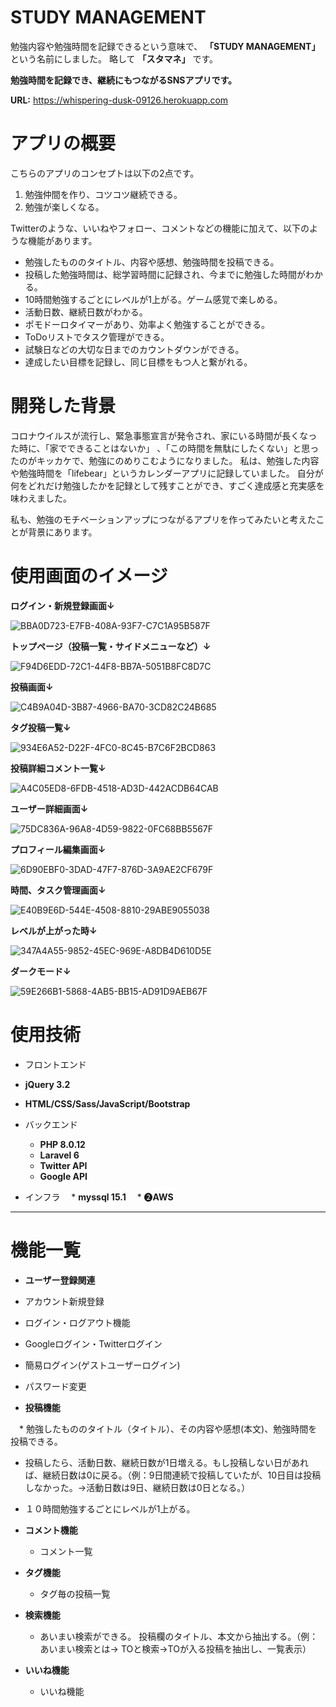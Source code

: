 # STUDY MANAGEMENT

勉強内容や勉強時間を記録できるという意味で、 **「STUDY MANAGEMENT」** という名前にしました。
略して **「スタマネ」** です。

**勉強時間を記録でき、継続にもつながるSNSアプリです。**

**URL:** https://whispering-dusk-09126.herokuapp.com

# アプリの概要

こちらのアプリのコンセプトは以下の2点です。

1. 勉強仲間を作り、コツコツ継続できる。
2. 勉強が楽しくなる。

Twitterのような、いいねやフォロー、コメントなどの機能に加えて、以下のような機能があります。

* 勉強したもののタイトル、内容や感想、勉強時間を投稿できる。
* 投稿した勉強時間は、総学習時間に記録され、今までに勉強した時間がわかる。
* 10時間勉強するごとにレベルが1上がる。ゲーム感覚で楽しめる。
* 活動日数、継続日数がわかる。
* ポモドーロタイマーがあり、効率よく勉強することができる。
* ToDoリストでタスク管理ができる。
* 試験日などの大切な日までのカウントダウンができる。
* 達成したい目標を記録し、同じ目標をもつ人と繋がれる。

# 開発した背景

コロナウイルスが流行し、緊急事態宣言が発令され、家にいる時間が長くなった時に、「家でできることはないか」
、「この時間を無駄にしたくない」と思ったのがキッカケで、勉強にのめりこむようになりました。
私は、勉強した内容や勉強時間を「lifebear」というカレンダーアプリに記録していました。
自分が何をどれだけ勉強したかを記録として残すことができ、すごく達成感と充実感を味わえました。

私も、勉強のモチベーションアップにつながるアプリを作ってみたいと考えたことが背景にあります。

# 使用画面のイメージ
   
   **ログイン・新規登録画面↓**
   
  ![BBA0D723-E7FB-408A-93F7-C7C1A95B587F](https://user-images.githubusercontent.com/90256385/146677284-df2142e1-5554-4003-8c0c-305b9f8cd983.jpeg)
  
  
  **トップページ（投稿一覧・サイドメニューなど）↓**
  
  ![F94D6EDD-72C1-44F8-BB7A-5051B8FC8D7C](https://user-images.githubusercontent.com/90256385/146677364-3efa9532-73e3-4385-a185-af9fe54dd234.jpeg)
  
  
  **投稿画面↓**
  
  ![C4B9A04D-3B87-4966-BA70-3CD82C24B685](https://user-images.githubusercontent.com/90256385/146680723-034d671e-42e1-40de-98e8-bc5d168dcaf6.jpeg)
  
  
  **タグ投稿一覧↓**
  
  ![934E6A52-D22F-4FC0-8C45-B7C6F2BCD863](https://user-images.githubusercontent.com/90256385/146680783-5f456344-6da8-42a0-8901-a9287c95fb3f.jpeg)
  
  
  **投稿詳細コメント一覧↓**
  
  ![A4C05ED8-6FDB-4518-AD3D-442ACDB64CAB](https://user-images.githubusercontent.com/90256385/146680850-baf862ef-14b3-4d20-9ac1-0dca02369b7b.jpeg)
  
  
  **ユーザー詳細画面↓**
  
  ![75DC836A-96A8-4D59-9822-0FC68BB5567F](https://user-images.githubusercontent.com/90256385/146680914-eee64845-8c31-4802-8b8e-f35ad6b4a70d.jpeg)
  
  
  **プロフィール編集画面↓**
  
  ![6D90EBF0-3DAD-47F7-876D-3A9AE2CF679F](https://user-images.githubusercontent.com/90256385/146680977-4377bc19-8267-44ba-a48c-ff56b1bf7ab3.jpeg)
  
  
  **時間、タスク管理画面↓**
  
  ![E40B9E6D-544E-4508-8810-29ABE9055038](https://user-images.githubusercontent.com/90256385/146681062-6ca44906-433d-4816-86fc-3018b309cb0c.jpeg)
  
  
  **レベルが上がった時↓**
  
  ![347A4A55-9852-45EC-969E-A8DB4D610D5E](https://user-images.githubusercontent.com/90256385/146681225-5e4934e9-1199-4491-a56c-224e849f32c3.jpeg)
  
  
  **ダークモード↓**
  
  ![59E266B1-5868-4AB5-BB15-AD91D9AEB67F](https://user-images.githubusercontent.com/90256385/146681238-06753e9a-ebcb-4d8e-9285-b19f2239b83e.jpeg)
  
  # 使用技術
  
  * フロントエンド
   * **jQuery 3.2**
   * **HTML/CSS/Sass/JavaScript/Bootstrap**

 * バックエンド
   * **PHP 8.0.12**
   * **Laravel 6**
   * **Twitter API**
   * **Google API**
 
 * インフラ
 　* **myssql 15.1**
 　* ❷**AWS**

***

# 機能一覧

* **ユーザー登録関連**

 * アカウント新規登録
 * ログイン・ログアウト機能
 * Googleログイン・Twitterログイン
 * 簡易ログイン(ゲストユーザーログイン)
 * パスワード変更
 
* **投稿機能**
   
　* 勉強したもののタイトル（タイトル）、その内容や感想(本文)、勉強時間を投稿できる。
  * 投稿したら、活動日数、継続日数が1日増える。もし投稿しない日があれば、継続日数は0に戻る。（例：9日間連続で投稿していたが、10日目は投稿しなかった。→活動日数は9日、継続日数は0日となる。）
  * １０時間勉強するごとにレベルが1上がる。

* **コメント機能**
  
  * コメント一覧

* **タグ機能**

  * タグ毎の投稿一覧 

* **検索機能**
  
  * あいまい検索ができる。 投稿欄のタイトル、本文から抽出する。（例：あいまい検索とは→ TOと検索→TOが入る投稿を抽出し、一覧表示）

* **いいね機能**
  
  * いいね機能